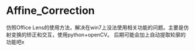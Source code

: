 # Affine_Correction

仿照Office Lens的使用方法，解决在win7上没法使用相关功能的问题。主要是仿射变换的矫正和交互，使用python+openCV。
后期可能会加上自动提取轮廓的功能吧x